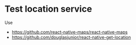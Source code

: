 # Test location service

Use

- https://github.com/react-native-maps/react-native-maps
- https://github.com/douglasjunior/react-native-get-location
